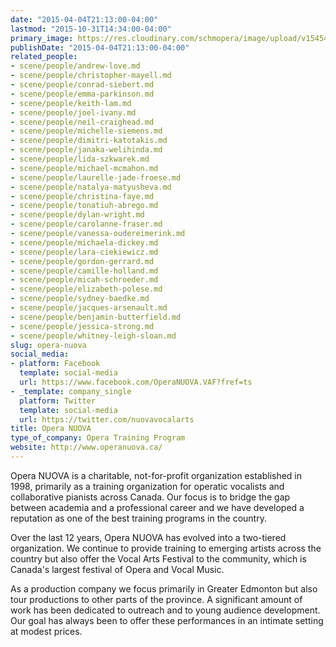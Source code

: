 ```yaml
---
date: "2015-04-04T21:13:00-04:00"
lastmod: "2015-10-31T14:34:00-04:00"
primary_image: https://res.cloudinary.com/schmopera/image/upload/v1545409169/media/webhook-uploads/1446316463495/Logo---ON.jpg.jpg
publishDate: "2015-04-04T21:13:00-04:00"
related_people:
- scene/people/andrew-love.md
- scene/people/christopher-mayell.md
- scene/people/conrad-siebert.md
- scene/people/emma-parkinson.md
- scene/people/keith-lam.md
- scene/people/joel-ivany.md
- scene/people/neil-craighead.md
- scene/people/michelle-siemens.md
- scene/people/dimitri-katotakis.md
- scene/people/janaka-welihinda.md
- scene/people/lida-szkwarek.md
- scene/people/michael-mcmahon.md
- scene/people/laurelle-jade-froese.md
- scene/people/natalya-matyusheva.md
- scene/people/christina-faye.md
- scene/people/tonatiuh-abrego.md
- scene/people/dylan-wright.md
- scene/people/carolanne-fraser.md
- scene/people/vanessa-oudereimerink.md
- scene/people/michaela-dickey.md
- scene/people/lara-ciekiewicz.md
- scene/people/gordon-gerrard.md
- scene/people/camille-holland.md
- scene/people/micah-schroeder.md
- scene/people/elizabeth-polese.md
- scene/people/sydney-baedke.md
- scene/people/jacques-arsenault.md
- scene/people/benjamin-butterfield.md
- scene/people/jessica-strong.md
- scene/people/whitney-leigh-sloan.md
slug: opera-nuova
social_media:
- platform: Facebook
  template: social-media
  url: https://www.facebook.com/OperaNUOVA.VAF?fref=ts
- _template: company_single
  platform: Twitter
  template: social-media
  url: https://twitter.com/nuovavocalarts
title: Opera NUOVA
type_of_company: Opera Training Program
website: http://www.operanuova.ca/
---
```


<p>
	Opera NUOVA is a charitable, not-for-profit organization established in 1998, primarily as a training organization for operatic vocalists and collaborative pianists across Canada. Our focus is to bridge the gap between academia and a professional career and we have developed a reputation as one of the best training programs in the country.
</p>
<p>
	Over the last 12 years, Opera NUOVA has evolved into a two-tiered organization. We continue to provide training to emerging artists across the country but also offer the Vocal Arts Festival to the community, which is Canada's largest festival of Opera and Vocal Music.
</p>
<p>
	As a production company we focus primarily in Greater Edmonton but also tour productions to other parts of the province. A significant amount of work has been dedicated to outreach and to young audience development. Our goal has always been to offer these performances in an intimate setting at modest prices.
</p>
